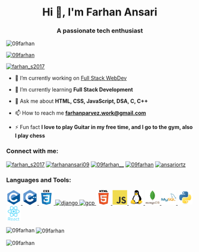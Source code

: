 <h1 align="center">Hi 👋, I'm Farhan Ansari</h1>
<h3 align="center">A passionate tech enthusiast</h3>

<p align="left"> <img src="https://komarev.com/ghpvc/?username=09farhan&label=Profile%20views&color=0e75b6&style=flat" alt="09farhan" /> </p>

<p align="left"> <a href="https://github.com/ryo-ma/github-profile-trophy"><img src="https://github-profile-trophy.vercel.app/?username=09farhan" alt="09farhan" /></a> </p>

<p align="left"> <a href="https://twitter.com/farhan_s2017" target="blank"><img src="https://img.shields.io/twitter/follow/farhan_s2017?logo=twitter&style=for-the-badge" alt="farhan_s2017" /></a> </p>

- 🔭 I’m currently working on [Full Stack WebDev](https://github.com/09Farhan/Full-Stack-WebDev)

- 🌱 I’m currently learning **Full Stack Development**

- 💬 Ask me about **HTML, CSS, JavaScript, DSA, C, C++**

- 📫 How to reach me **farhanparvez.work@gmail.com**

- ⚡ Fun fact **I love to play Guitar in my free time, and I go to the gym, also I play chess**

<h3 align="left">Connect with me:</h3>
<p align="left">
<a href="https://twitter.com/farhan_s2017" target="blank"><img align="center" src="https://raw.githubusercontent.com/rahuldkjain/github-profile-readme-generator/master/src/images/icons/Social/twitter.svg" alt="farhan_s2017" height="30" width="40" /></a>
<a href="https://linkedin.com/in/farhanansari09" target="blank"><img align="center" src="https://raw.githubusercontent.com/rahuldkjain/github-profile-readme-generator/master/src/images/icons/Social/linked-in-alt.svg" alt="farhanansari09" height="30" width="40" /></a>
<a href="https://instagram.com/09farhan__" target="blank"><img align="center" src="https://raw.githubusercontent.com/rahuldkjain/github-profile-readme-generator/master/src/images/icons/Social/instagram.svg" alt="09farhan__" height="30" width="40" /></a>
<a href="https://www.leetcode.com/09farhan" target="blank"><img align="center" src="https://raw.githubusercontent.com/rahuldkjain/github-profile-readme-generator/master/src/images/icons/Social/leet-code.svg" alt="09farhan" height="30" width="40" /></a>
<a href="https://auth.geeksforgeeks.org/user/ansariortz" target="blank"><img align="center" src="https://raw.githubusercontent.com/rahuldkjain/github-profile-readme-generator/master/src/images/icons/Social/geeks-for-geeks.svg" alt="ansariortz" height="30" width="40" /></a>
</p>

<h3 align="left">Languages and Tools:</h3>
<p align="left"> <a href="https://www.cprogramming.com/" target="_blank" rel="noreferrer"> <img src="https://raw.githubusercontent.com/devicons/devicon/master/icons/c/c-original.svg" alt="c" width="40" height="40"/> </a> <a href="https://www.w3schools.com/cpp/" target="_blank" rel="noreferrer"> <img src="https://raw.githubusercontent.com/devicons/devicon/master/icons/cplusplus/cplusplus-original.svg" alt="cplusplus" width="40" height="40"/> </a> <a href="https://www.w3schools.com/css/" target="_blank" rel="noreferrer"> <img src="https://raw.githubusercontent.com/devicons/devicon/master/icons/css3/css3-original-wordmark.svg" alt="css3" width="40" height="40"/> </a> <a href="https://www.djangoproject.com/" target="_blank" rel="noreferrer"> <img src="https://cdn.worldvectorlogo.com/logos/django.svg" alt="django" width="40" height="40"/> </a> <a href="https://cloud.google.com" target="_blank" rel="noreferrer"> <img src="https://www.vectorlogo.zone/logos/google_cloud/google_cloud-icon.svg" alt="gcp" width="40" height="40"/> </a> <a href="https://www.w3.org/html/" target="_blank" rel="noreferrer"> <img src="https://raw.githubusercontent.com/devicons/devicon/master/icons/html5/html5-original-wordmark.svg" alt="html5" width="40" height="40"/> </a> <a href="https://developer.mozilla.org/en-US/docs/Web/JavaScript" target="_blank" rel="noreferrer"> <img src="https://raw.githubusercontent.com/devicons/devicon/master/icons/javascript/javascript-original.svg" alt="javascript" width="40" height="40"/> </a> <a href="https://www.linux.org/" target="_blank" rel="noreferrer"> <img src="https://raw.githubusercontent.com/devicons/devicon/master/icons/linux/linux-original.svg" alt="linux" width="40" height="40"/> </a> <a href="https://www.mongodb.com/" target="_blank" rel="noreferrer"> <img src="https://raw.githubusercontent.com/devicons/devicon/master/icons/mongodb/mongodb-original-wordmark.svg" alt="mongodb" width="40" height="40"/> </a> <a href="https://www.mysql.com/" target="_blank" rel="noreferrer"> <img src="https://raw.githubusercontent.com/devicons/devicon/master/icons/mysql/mysql-original-wordmark.svg" alt="mysql" width="40" height="40"/> </a> <a href="https://www.python.org" target="_blank" rel="noreferrer"> <img src="https://raw.githubusercontent.com/devicons/devicon/master/icons/python/python-original.svg" alt="python" width="40" height="40"/> </a> <a href="https://reactjs.org/" target="_blank" rel="noreferrer"> <img src="https://raw.githubusercontent.com/devicons/devicon/master/icons/react/react-original-wordmark.svg" alt="react" width="40" height="40"/> </a> </p>

<p><img align="left" src="https://github-readme-stats.vercel.app/api/top-langs?username=09farhan&show_icons=true&locale=en&layout=compact" alt="09farhan" /></p>

<p>&nbsp;<img align="center" src="https://github-readme-stats.vercel.app/api?username=09farhan&show_icons=true&locale=en" alt="09farhan" /></p>

<p><img align="center" src="https://github-readme-streak-stats.herokuapp.com/?user=09farhan&" alt="09farhan" /></p>
